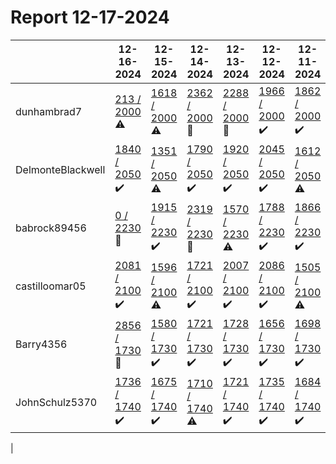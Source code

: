 # Report 12-17-2024
| | 12-16-2024 | 12-15-2024 | 12-14-2024 | 12-13-2024 | 12-12-2024 | 12-11-2024 | 12-10-2024 |
| --- | --- | --- | --- | --- | --- | --- | --- |
| dunhambrad7 | [213 / 2000](https://www.myfitnesspal.com/food/diary/dunhambrad7?date=2024-12-16) :warning: | [1618 / 2000](https://www.myfitnesspal.com/food/diary/dunhambrad7?date=2024-12-15) :warning: | [2362 / 2000](https://www.myfitnesspal.com/food/diary/dunhambrad7?date=2024-12-14) :no_entry_sign: | [2288 / 2000](https://www.myfitnesspal.com/food/diary/dunhambrad7?date=2024-12-13) :no_entry_sign: | [1966 / 2000](https://www.myfitnesspal.com/food/diary/dunhambrad7?date=2024-12-12) :heavy_check_mark: | [1862 / 2000](https://www.myfitnesspal.com/food/diary/dunhambrad7?date=2024-12-11) :heavy_check_mark: | [1774 / 2000](https://www.myfitnesspal.com/food/diary/dunhambrad7?date=2024-12-10) :heavy_check_mark: |
| DelmonteBlackwell | [1840 / 2050](https://www.myfitnesspal.com/food/diary/DelmonteBlackwell?date=2024-12-16) :heavy_check_mark: | [1351 / 2050](https://www.myfitnesspal.com/food/diary/DelmonteBlackwell?date=2024-12-15) :warning: | [1790 / 2050](https://www.myfitnesspal.com/food/diary/DelmonteBlackwell?date=2024-12-14) :heavy_check_mark: | [1920 / 2050](https://www.myfitnesspal.com/food/diary/DelmonteBlackwell?date=2024-12-13) :heavy_check_mark: | [2045 / 2050](https://www.myfitnesspal.com/food/diary/DelmonteBlackwell?date=2024-12-12) :heavy_check_mark: | [1612 / 2050](https://www.myfitnesspal.com/food/diary/DelmonteBlackwell?date=2024-12-11) :warning: | [1656 / 2050](https://www.myfitnesspal.com/food/diary/DelmonteBlackwell?date=2024-12-10) :heavy_check_mark: |
| babrock89456 | [0 / 2230](https://www.myfitnesspal.com/food/diary/babrock89456?date=2024-12-16) :no_entry_sign: | [1915 / 2230](https://www.myfitnesspal.com/food/diary/babrock89456?date=2024-12-15) :heavy_check_mark: | [2319 / 2230](https://www.myfitnesspal.com/food/diary/babrock89456?date=2024-12-14) :no_entry_sign: | [1570 / 2230](https://www.myfitnesspal.com/food/diary/babrock89456?date=2024-12-13) :warning: | [1788 / 2230](https://www.myfitnesspal.com/food/diary/babrock89456?date=2024-12-12) :heavy_check_mark: | [1866 / 2230](https://www.myfitnesspal.com/food/diary/babrock89456?date=2024-12-11) :heavy_check_mark: | [1931 / 2230](https://www.myfitnesspal.com/food/diary/babrock89456?date=2024-12-10) :heavy_check_mark: |
| castilloomar05 | [2081 / 2100](https://www.myfitnesspal.com/food/diary/castilloomar05?date=2024-12-16) :heavy_check_mark: | [1596 / 2100](https://www.myfitnesspal.com/food/diary/castilloomar05?date=2024-12-15) :warning: | [1721 / 2100](https://www.myfitnesspal.com/food/diary/castilloomar05?date=2024-12-14) :heavy_check_mark: | [2007 / 2100](https://www.myfitnesspal.com/food/diary/castilloomar05?date=2024-12-13) :heavy_check_mark: | [2086 / 2100](https://www.myfitnesspal.com/food/diary/castilloomar05?date=2024-12-12) :heavy_check_mark: | [1505 / 2100](https://www.myfitnesspal.com/food/diary/castilloomar05?date=2024-12-11) :warning: | [1744 / 2100](https://www.myfitnesspal.com/food/diary/castilloomar05?date=2024-12-10) :heavy_check_mark: |
| Barry4356 | [2856 / 1730](https://www.myfitnesspal.com/food/diary/Barry4356?date=2024-12-16) :no_entry_sign: | [1580 / 1730](https://www.myfitnesspal.com/food/diary/Barry4356?date=2024-12-15) :heavy_check_mark: | [1721 / 1730](https://www.myfitnesspal.com/food/diary/Barry4356?date=2024-12-14) :heavy_check_mark: | [1728 / 1730](https://www.myfitnesspal.com/food/diary/Barry4356?date=2024-12-13) :heavy_check_mark: | [1656 / 1730](https://www.myfitnesspal.com/food/diary/Barry4356?date=2024-12-12) :heavy_check_mark: | [1698 / 1730](https://www.myfitnesspal.com/food/diary/Barry4356?date=2024-12-11) :heavy_check_mark: | [1313 / 1730](https://www.myfitnesspal.com/food/diary/Barry4356?date=2024-12-10) :warning: |
| JohnSchulz5370 | [1736 / 1740](https://www.myfitnesspal.com/food/diary/JohnSchulz5370?date=2024-12-16) :heavy_check_mark: | [1675 / 1740](https://www.myfitnesspal.com/food/diary/JohnSchulz5370?date=2024-12-15) :heavy_check_mark: | [1710 / 1740](https://www.myfitnesspal.com/food/diary/JohnSchulz5370?date=2024-12-14) :warning: | [1721 / 1740](https://www.myfitnesspal.com/food/diary/JohnSchulz5370?date=2024-12-13) :heavy_check_mark: | [1735 / 1740](https://www.myfitnesspal.com/food/diary/JohnSchulz5370?date=2024-12-12) :heavy_check_mark: | [1684 / 1740](https://www.myfitnesspal.com/food/diary/JohnSchulz5370?date=2024-12-11) :heavy_check_mark: | [1729 / 1740](https://www.myfitnesspal.com/food/diary/JohnSchulz5370?date=2024-12-10) :heavy_check_mark: |
|